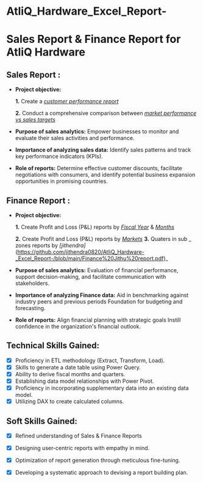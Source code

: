 # AtliQ_Hardware_Excel_Report-

# Sales Report & Finance Report for AtliQ Hardware

## Sales Report :


- **Project objective:** 

    **1.** Create a _[customer performance report](https://https://github.com/jithendra0820/AtliQ_Hardware-_Excel_Report-/blob/main/Customer%20Performance%20Report.pdf)_ 

    **2.** Conduct a comprehensive comparison between _[market performance vs sales targets](https://https://github.com/jithendra0820/AtliQ_Hardware-_Excel_Report-/blob/main/Market%20Performance%20vs%20Target%20Report.pdf)_

- **Purpose of sales analytics:** Empower businesses to monitor and evaluate their sales activities and performance.

- **Importance of analyzing sales data:** Identify sales patterns and track key performance indicators (KPIs).

- **Role of reports:** Determine effective customer discounts, facilitate negotiations with consumers, and identify potential business expansion opportunities in promising countries.


## Finance Report :

- **Project objective:** 

    **1.** Create Profit and Loss (P&L) reports by _[Fiscal Year](https://https://github.com/jithendra0820/AtliQ_Hardware-_Excel_Report-/blob/main/P%26L%20Statement%20by%20Fiscal%20Year.pdf)_ & _[Months](https://github.com/jithendra0820/AtliQ_Hardware-_Excel_Report-/blob/main/P%26L%20Statement%20by%20Months.pdf)_ 

   **2.** Create Profit and Loss (P&L) reports by _[Markets](https://github.com/jithendra0820/AtliQ_Hardware-_Excel_Report-/blob/main/P%26L%20Statement%20by%20Months.pdf)_
  **3.**  Quaters in sub _ zones reports by _[jithendra]_(https://github.com/jithendra0820/AtliQ_Hardware-_Excel_Report-/blob/main/Finance%20Jithu%20report.pdf)_

- **Purpose of sales analytics:** Evaluation of financial performance, support decision-making, and facilitate communication with stakeholders.

- **Importance of analyzing Finance data:** Aid in benchmarking against industry peers and previous periods Foundation for budgeting and forecasting.

- **Role of reports:** Align financial planning with strategic goals Instill confidence in the organization's financial outlook.

## Technical Skills Gained:
- [x]	Proficiency in ETL methodology (Extract, Transform, Load).
- [x]	Skills to generate a date table using Power Query.
- [x]	Ability to derive fiscal months and quarters.
- [x]	Establishing data model relationships with Power Pivot.
- [x]	Proficiency in incorporating supplementary data into an existing data model.
- [x]	Utilizing DAX to create calculated columns.

## Soft Skills Gained:
- [x]	Refined understanding of Sales & Finance Reports
- [x]	Designing user-centric reports with empathy in mind.
- [x]	Optimization of report generation through meticulous fine-tuning.
- [x]	Developing a systematic approach to devising a report building plan.

